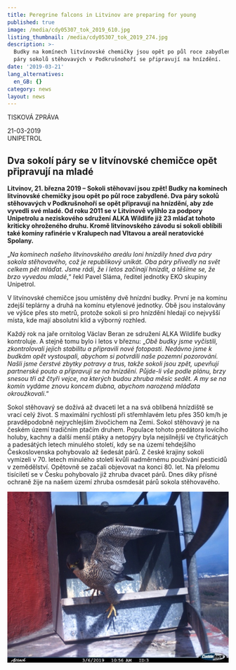 ```yaml
---
title: Peregrine falcons in Litvinov are preparing for young
published: true
image: /media/cdy05307_tok_2019_610.jpg
listing_thumbnail: /media/cdy05307_tok_2019_274.jpg
description: >-
  Budky na komínech litvínovské chemičky jsou opět po půl roce zabydlené. Dva
  páry sokolů stěhovavých v Podkrušnohoří se připravují na hnízdění.
date: '2019-03-21'
lang_alternatives:
  en_GB: {}
category: news
layout: news
---
```

TISKOVÁ ZPRÁVA

21-03-2019\
 UNIPETROL

## Dva sokolí páry se v litvínovské chemičce opět připravují na mladé

**Litvínov, 21. března 2019 – Sokoli stěhovaví jsou zpět! Budky na komínech litvínovské chemičky jsou opět po půl roce zabydlené. Dva páry sokolů stěhovavých v Podkrušnohoří se opět připravují na hnízdění, aby zde vyvedli své mladé. Od roku 2011 se v Litvínově vylíhlo za podpory Unipetrolu a neziskového sdružení ALKA Wildlife již 23 mláďat tohoto kriticky ohroženého druhu. Kromě litvínovského závodu si sokoli oblíbili také komíny rafinérie v Kralupech nad Vltavou a areál neratovické Spolany.**

„_Na komínech našeho litvínovského areálu loni hnízdily hned dva páry sokola stěhovavého, což je republikový unikát. Oba páry přivedly na svět celkem pět mláďat. Jsme rádi, že i letos začínají hnízdit, a těšíme se, že brzo vyvedou mladé_,“ řekl Pavel Sláma, ředitel jednotky EKO skupiny Unipetrol.

V litvínovské chemičce jsou umístěny dvě hnízdní budky. První je na komínu zdejší teplárny a druhá na komínu etylenové jednotky. Obě jsou instalovány ve výšce přes sto metrů, protože sokoli si pro hnízdění hledají co nejvyšší místa, kde mají absolutní klid a výborný rozhled.

Každý rok na jaře ornitolog Václav Beran ze sdružení ALKA Wildlife budky kontroluje. A stejně tomu bylo i letos v březnu: „_Obě budky jsme vyčistili, zkontrolovali jejich stabilitu a připravili nové fotopasti. Nedávno jsme k budkám opět vystoupali, abychom si potvrdili naše pozemní pozorování. Našli jsme čerstvé zbytky potravy a trus, takže sokoli jsou zpět, upevňují partnerské pouto a připravují se na hnízdění. Půjde-li vše podle plánu, brzy snesou tři až čtyři vejce, na kterých budou zhruba měsíc sedět. A my se na komín vydáme znovu koncem dubna, abychom narozená mláďata okroužkovali_.“

Sokol stěhovavý se dožívá až dvaceti let a na svá oblíbená hnízdiště se vrací celý život. S maximální rychlostí při střemhlavém letu přes 350 km/h je pravděpodobně nejrychlejším živočichem na Zemi. Sokol stěhovavý je na českém území tradičním ptačím druhem. Populace tohoto predátora lovícího holuby, kachny a další menší ptáky a netopýry byla nejsilnější ve čtyřicátých a padesátých letech minulého století, kdy se na území tehdejšího Československa pohybovalo až šedesát párů. Z české krajiny sokoli vymizeli v 70. letech minulého století kvůli nadměrnému používání pesticidů v zemědělství. Opětovně se začali objevovat na konci 80. let. Na přelomu tisíciletí se v Česku pohybovalo již zhruba dvacet párů. Dnes díky přísné ochraně žije na našem území zhruba osmdesát párů sokola stěhovavého. 

![](/media/cdy05440_610.jpg)
